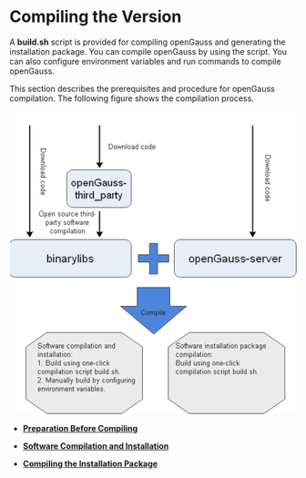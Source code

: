 # Compiling the Version<a name="EN-US_TOPIC_0241496980"></a>

A  **build.sh**  script is provided for compiling openGauss and generating the installation package. You can compile openGauss by using the script. You can also configure environment variables and run commands to compile openGauss.

This section describes the prerequisites and procedure for openGauss compilation. The following figure shows the compilation process.

![](figures/绘图1.png)

-   **[Preparation Before Compiling](preparation-before-compiling.md)**  

-   **[Software Compilation and Installation](software-compilation-and-installation.md)**  

-   **[Compiling the Installation Package](compiling-the-installation-package.md)**  


